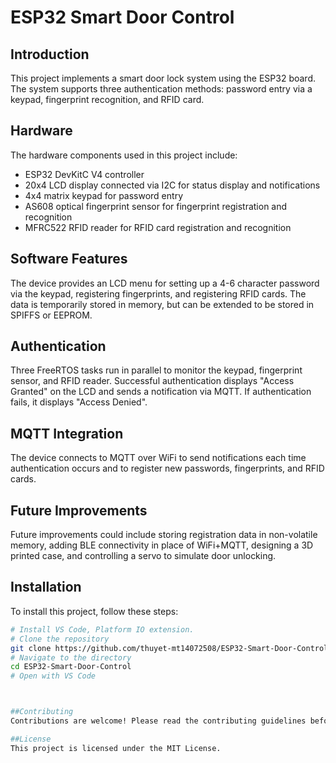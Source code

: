 # ESP32 Smart Door Control

## Introduction

This project implements a smart door lock system using the ESP32 board. The system supports three authentication methods: password entry via a keypad, fingerprint recognition, and RFID card.

## Hardware

The hardware components used in this project include:

- ESP32 DevKitC V4 controller
- 20x4 LCD display connected via I2C for status display and notifications
- 4x4 matrix keypad for password entry
- AS608 optical fingerprint sensor for fingerprint registration and recognition
- MFRC522 RFID reader for RFID card registration and recognition

## Software Features

The device provides an LCD menu for setting up a 4-6 character password via the keypad, registering fingerprints, and registering RFID cards. The data is temporarily stored in memory, but can be extended to be stored in SPIFFS or EEPROM.

## Authentication

Three FreeRTOS tasks run in parallel to monitor the keypad, fingerprint sensor, and RFID reader. Successful authentication displays "Access Granted" on the LCD and sends a notification via MQTT. If authentication fails, it displays "Access Denied".

## MQTT Integration

The device connects to MQTT over WiFi to send notifications each time authentication occurs and to register new passwords, fingerprints, and RFID cards.

## Future Improvements

Future improvements could include storing registration data in non-volatile memory, adding BLE connectivity in place of WiFi+MQTT, designing a 3D printed case, and controlling a servo to simulate door unlocking.

## Installation

To install this project, follow these steps:

```bash
# Install VS Code, Platform IO extension.
# Clone the repository
git clone https://github.com/thuyet-mt14072508/ESP32-Smart-Door-Control.git
# Navigate to the directory
cd ESP32-Smart-Door-Control
# Open with VS Code



##Contributing
Contributions are welcome! Please read the contributing guidelines before getting started.

##License
This project is licensed under the MIT License.
